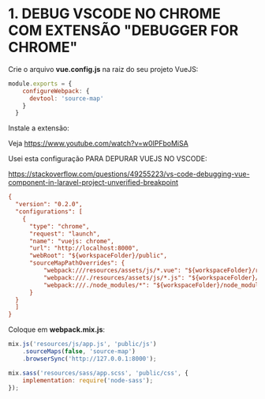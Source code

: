 # 1. DEBUG VSCODE NO CHROME COM EXTENSÃO "DEBUGGER FOR CHROME"

Crie o arquivo **vue.config.js** na raiz do seu projeto VueJS:

```javascript
module.exports = {
    configureWebpack: {
      devtool: 'source-map'
    }
  }
```

Instale a extensão: 


Veja https://www.youtube.com/watch?v=w0lPFboMiSA


Usei esta configuração PARA DEPURAR VUEJS NO VSCODE:

https://stackoverflow.com/questions/49255223/vs-code-debugging-vue-component-in-laravel-project-unverified-breakpoint

```ini
{
  "version": "0.2.0",
  "configurations": [
    {
      "type": "chrome",
      "request": "launch",
      "name": "vuejs: chrome",
      "url": "http://localhost:8000",
      "webRoot": "${workspaceFolder}/public",
      "sourceMapPathOverrides": {
          "webpack:///resources/assets/js/*.vue": "${workspaceFolder}/resources/assets/js/*.vue",
          "webpack:///./resources/assets/js/*.js": "${workspaceFolder}/resources/assets/js/*.js",
          "webpack:///./node_modules/*": "${workspaceFolder}/node_modules/*"
      }
  }
  ]
}
```


Coloque em **webpack.mix.js**:

```javascript
mix.js('resources/js/app.js', 'public/js')
    .sourceMaps(false, 'source-map')
    .browserSync('http://127.0.0.1:8000');

mix.sass('resources/sass/app.scss', 'public/css', {
    implementation: require('node-sass');
});
```